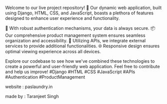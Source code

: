 Welcome to our live project repository! 🚀 Our dynamic web application, built using Django, HTML, CSS, and JavaScript, boasts a plethora of features designed to enhance user experience and functionality.

🔐 With robust authentication mechanisms, your data is always secure. 📦 Our comprehensive product management system ensures seamless organization and accessibility. 🔄 Utilizing APIs, we integrate external services to provide additional functionalities. 🌐 Responsive design ensures optimal viewing experience across all devices.

Explore our codebase to see how we've combined these technologies to create a powerful and user-friendly web application. Feel free to contribute and help us improve! #Django #HTML #CSS #JavaScript #APIs #Authentication #ProductManagement

website : paslaundry.in

made by : Taranjeet Singh